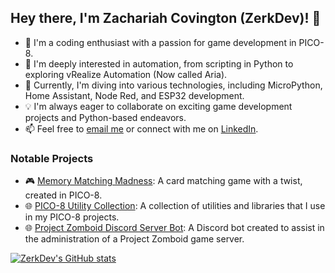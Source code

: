 ## Hey there, I'm Zachariah Covington (ZerkDev)! 👋

- 🚀 I'm a coding enthusiast with a passion for game development in PICO-8.
- 🔧 I'm deeply interested in automation, from scripting in Python to exploring vRealize Automation (Now called Aria).
- 🌱 Currently, I'm diving into various technologies, including MicroPython, Home Assistant, Node Red, and ESP32 development.
- 💡 I'm always eager to collaborate on exciting game development projects and Python-based endeavors.
- 📫 Feel free to [email me](mailto:zerkdev09@gmail.com) or connect with me on [LinkedIn](https://www.linkedin.com/in/zachariah-covington).

### Notable Projects
- 🎮 [Memory Matching Madness](https://zachcovi.com/posts/memory-matching-madness/): A card matching game with a twist, created in PICO-8.
- 🌐 [PICO-8 Utility Collection](https://github.com/Zerk4112/PICO-8-Util-Collection): A collection of utilities and libraries that I use in my PICO-8 projects.
- 🌐 [Project Zomboid Discord Server Bot](https://github.com/Zerk4112/Project-Zomboid-Dedicated-Server-Manager-Bot): A Discord bot created to assist in the administration of a Project Zomboid game server.

[![ZerkDev's GitHub stats](https://github-readme-stats.vercel.app/api?username=Zerk4112)](https://github.com/anuraghazra/github-readme-stats)

